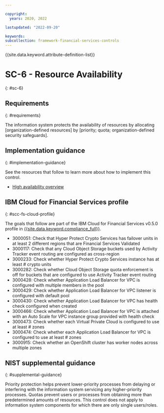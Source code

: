 ```yaml
---

copyright:
  years: 2020, 2022

lastupdated: "2022-09-20"

keywords: 
subcollection: framework-financial-services-controls
---
```


{{site.data.keyword.attribute-definition-list}}

# SC-6 - Resource Availability
{: #sc-6}

## Requirements
{: #requirements}

The information system protects the availability of resources by allocating [organization-defined resources] by [priority; quota; organization-defined security safeguards].

## Implementation guidance
{: #implementation-guidance}

See the resources that follow to learn more about how to implement this control.

- [High availability overview](/docs/framework-financial-services?topic=framework-financial-services-shared-high-availability)

## IBM Cloud for Financial Services profile
{: #scc-fs-cloud-profile}

The goals that follow are part of the IBM Cloud for Financial Services v0.5.0 profile in [{{site.data.keyword.compliance_full}}](/docs/security-compliance?topic=security-compliance-getting-started).

- 3000051: Check that Hyper Protect Crypto Services has failover units in at least 2 different regions that are Financial Services Validated
- 3000117: Check that any Cloud Object Storage buckets used by Activity Tracker event routing are configured as cross-region
- 3000233: Check whether Hyper Protect Crypto Services instance has at least # crypto units
- 3000282: Check whether Cloud Object Storage quota enforcement is off for buckets that are configured to use Activity Tracker event routing
- 3000428: Check whether Application Load Balancer for VPC is configured with multiple members in the pool
- 3000429: Check whether Application Load Balancer for VPC listener is configured with default pool
- 3000430: Check whether Application Load Balancer for VPC has health check configured when created
- 3000466: Check whether Application Load Balancer for VPC is attached with an Auto Scale for VPC instance group provided with health check
- 3000473: Check whether each Virtual Private Cloud is configured to use at least # zones
- 3000474: Check whether each Application Load Balancer for VPC is configured to use at least # zones
- 3000915: Check whether an OpenShift cluster has worker nodes across multiple zones

## NIST supplemental guidance
{: #supplemental-guidance}

Priority protection helps prevent lower-priority processes from delaying or interfering with the information system servicing any higher-priority processes. Quotas prevent users or processes from obtaining more than predetermined amounts of resources. This control does not apply to information system components for which there are only single users/roles.

